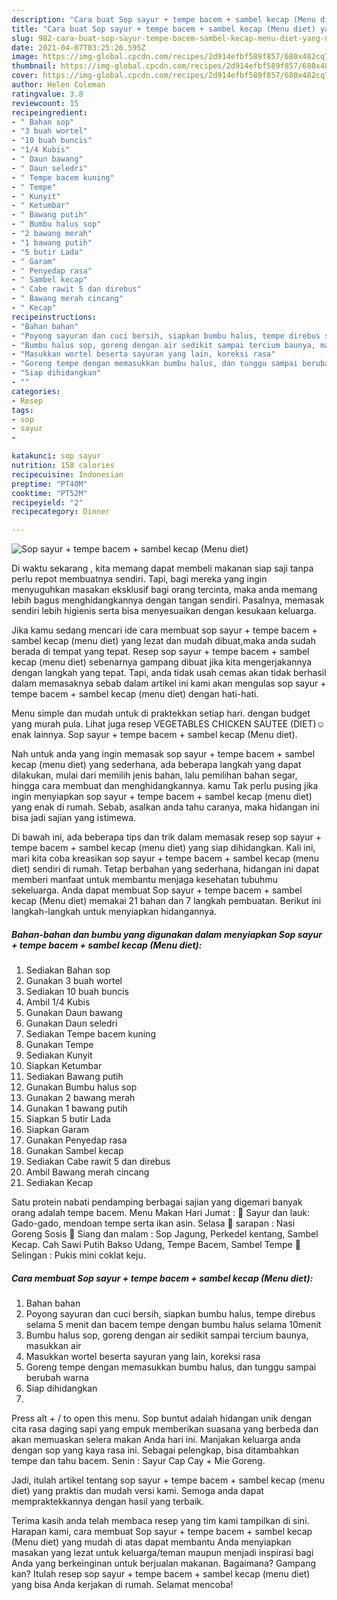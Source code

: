 ```yaml
---
description: "Cara buat Sop sayur + tempe bacem + sambel kecap (Menu diet) yang nikmat Untuk Jualan"
title: "Cara buat Sop sayur + tempe bacem + sambel kecap (Menu diet) yang nikmat Untuk Jualan"
slug: 982-cara-buat-sop-sayur-tempe-bacem-sambel-kecap-menu-diet-yang-nikmat-untuk-jualan
date: 2021-04-07T03:25:26.595Z
image: https://img-global.cpcdn.com/recipes/2d914efbf589f857/680x482cq70/sop-sayur-tempe-bacem-sambel-kecap-menu-diet-foto-resep-utama.jpg
thumbnail: https://img-global.cpcdn.com/recipes/2d914efbf589f857/680x482cq70/sop-sayur-tempe-bacem-sambel-kecap-menu-diet-foto-resep-utama.jpg
cover: https://img-global.cpcdn.com/recipes/2d914efbf589f857/680x482cq70/sop-sayur-tempe-bacem-sambel-kecap-menu-diet-foto-resep-utama.jpg
author: Helen Coleman
ratingvalue: 3.8
reviewcount: 15
recipeingredient:
- " Bahan sop"
- "3 buah wortel"
- "10 buah buncis"
- "1/4 Kubis"
- " Daun bawang"
- " Daun seledri"
- " Tempe bacem kuning"
- " Tempe"
- " Kunyit"
- " Ketumbar"
- " Bawang putih"
- " Bumbu halus sop"
- "2 bawang merah"
- "1 bawang putih"
- "5 butir Lada"
- " Garam"
- " Penyedap rasa"
- " Sambel kecap"
- " Cabe rawit 5 dan direbus"
- " Bawang merah cincang"
- " Kecap"
recipeinstructions:
- "Bahan bahan"
- "Poyong sayuran dan cuci bersih, siapkan bumbu halus, tempe direbus selama 5 menit dan bacem tempe dengan bumbu halus selama 10menit"
- "Bumbu halus sop, goreng dengan air sedikit sampai tercium baunya, masukkan air"
- "Masukkan wortel beserta sayuran yang lain, koreksi rasa"
- "Goreng tempe dengan memasukkan bumbu halus, dan tunggu sampai berubah warna"
- "Siap dihidangkan"
- ""
categories:
- Resep
tags:
- sop
- sayur
- 

katakunci: sop sayur  
nutrition: 158 calories
recipecuisine: Indonesian
preptime: "PT40M"
cooktime: "PT52M"
recipeyield: "2"
recipecategory: Dinner

---
```



![Sop sayur + tempe bacem + sambel kecap (Menu diet)](https://img-global.cpcdn.com/recipes/2d914efbf589f857/680x482cq70/sop-sayur-tempe-bacem-sambel-kecap-menu-diet-foto-resep-utama.jpg)

Di waktu  sekarang , kita memang dapat membeli makanan siap saji tanpa perlu repot membuatnya sendiri. Tapi, bagi mereka yang ingin menyuguhkan masakan eksklusif bagi orang tercinta, maka anda memang lebih bagus menghidangkannya dengan tangan sendiri. Pasalnya, memasak sendiri lebih higienis serta bisa menyesuaikan dengan kesukaan keluarga.

Jika kamu sedang mencari ide cara membuat sop sayur + tempe bacem + sambel kecap (menu diet) yang lezat dan mudah dibuat,maka anda sudah berada di tempat yang tepat. Resep sop sayur + tempe bacem + sambel kecap (menu diet)  sebenarnya gampang dibuat jika kita mengerjakannya dengan langkah yang tepat. Tapi, anda tidak usah cemas akan tidak berhasil dalam memasaknya 
sebab dalam artikel ini kami akan mengulas sop sayur + tempe bacem + sambel kecap (menu diet) dengan hati-hati.  

Menu simple dan mudah untuk di praktekkan setiap hari. dengan budget yang murah pula. Lihat juga resep VEGETABLES CHICKEN SAUTEE (DIET)☺ enak lainnya. Sop sayur + tempe bacem + sambel kecap (Menu diet).

Nah untuk anda yang ingin memasak sop sayur + tempe bacem + sambel kecap (menu diet) yang sederhana, ada beberapa langkah yang dapat dilakukan, mulai dari memilih jenis bahan, lalu pemilihan bahan segar, hingga cara membuat dan menghidangkannya. kamu Tak perlu pusing jika ingin menyiapkan sop sayur + tempe bacem + sambel kecap (menu diet) yang enak di rumah. Sebab, asalkan anda  tahu caranya, maka hidangan ini bisa jadi sajian yang istimewa.

Di bawah ini, ada beberapa tips dan trik dalam memasak resep sop sayur + tempe bacem + sambel kecap (menu diet) yang siap dihidangkan. Kali ini, mari kita coba kreasikan sop sayur + tempe bacem + sambel kecap (menu diet) sendiri di rumah. Tetap berbahan yang sederhana, hidangan ini dapat memberi manfaat untuk membantu menjaga kesehatan tubuhmu sekeluarga. Anda dapat membuat Sop sayur + tempe bacem + sambel kecap (Menu diet) memakai 21 bahan dan 7 langkah pembuatan. Berikut ini langkah-langkah untuk menyiapkan hidangannya.

<!--inarticleads1-->

##### Bahan-bahan dan bumbu yang digunakan dalam menyiapkan Sop sayur + tempe bacem + sambel kecap (Menu diet):

1. Sediakan  Bahan sop
1. Gunakan 3 buah wortel
1. Sediakan 10 buah buncis
1. Ambil 1/4 Kubis
1. Gunakan  Daun bawang
1. Gunakan  Daun seledri
1. Sediakan  Tempe bacem kuning
1. Gunakan  Tempe
1. Sediakan  Kunyit
1. Siapkan  Ketumbar
1. Sediakan  Bawang putih
1. Gunakan  Bumbu halus sop
1. Gunakan 2 bawang merah
1. Gunakan 1 bawang putih
1. Siapkan 5 butir Lada
1. Siapkan  Garam
1. Gunakan  Penyedap rasa
1. Gunakan  Sambel kecap
1. Sediakan  Cabe rawit 5 dan direbus
1. Ambil  Bawang merah cincang
1. Sediakan  Kecap


Satu protein nabati pendamping berbagai sajian yang digemari banyak orang adalah tempe bacem. Menu Makan Hari Jumat :  Sayur dan lauk: Gado-gado, mendoan tempe serta ikan asin. Selasa  sarapan : Nasi Goreng Sosis  Siang dan malam : Sop Jagung, Perkedel kentang, Sambel Kecap. Cah Sawi Putih Bakso Udang, Tempe Bacem, Sambel Tempe  Selingan : Pukis mini coklat keju. 

<!--inarticleads2-->

##### Cara membuat Sop sayur + tempe bacem + sambel kecap (Menu diet):

1. Bahan bahan
1. Poyong sayuran dan cuci bersih, siapkan bumbu halus, tempe direbus selama 5 menit dan bacem tempe dengan bumbu halus selama 10menit
1. Bumbu halus sop, goreng dengan air sedikit sampai tercium baunya, masukkan air
1. Masukkan wortel beserta sayuran yang lain, koreksi rasa
1. Goreng tempe dengan memasukkan bumbu halus, dan tunggu sampai berubah warna
1. Siap dihidangkan
1. 


Press alt + / to open this menu. Sop buntut adalah hidangan unik dengan cita rasa daging sapi yang empuk memberikan suasana yang berbeda dan akan memuaskan selera makan Anda hari ini. Manjakan keluarga anda dengan sop yang kaya rasa ini. Sebagai pelengkap, bisa ditambahkan tempe dan tahu bacem. Senin : Sayur Cap Cay + Mie Goreng. 

Jadi, itulah artikel tentang  sop sayur + tempe bacem + sambel kecap (menu diet)  yang praktis dan mudah versi kami. Semoga anda dapat mempraktekkannya dengan hasil yang terbaik. 

Terima kasih anda telah membaca resep yang tim kami tampilkan di sini. Harapan kami, cara membuat  Sop sayur + tempe bacem + sambel kecap (Menu diet) yang mudah di atas dapat membantu Anda menyiapkan masakan yang lezat untuk keluarga/teman maupun menjadi inspirasi bagi Anda yang berkeinginan untuk berjualan makanan. Bagaimana? Gampang kan? Itulah resep sop sayur + tempe bacem + sambel kecap (menu diet) yang bisa Anda kerjakan di rumah. Selamat mencoba!

